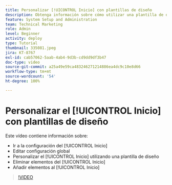 ```yaml
---
title: Personalizar [!UICONTROL Inicio] con plantillas de diseño
description: Obtenga información sobre cómo utilizar una plantilla de diseño para personalizar el [!UICONTROL Inicio] añadiendo o quitando campos.
feature: System Setup and Administration
team: Technical Marketing
role: Admin
level: Beginner
activity: deploy
type: Tutorial
thumbnail: 335081.jpeg
jira: KT-8767
exl-id: cab57062-5aab-4ab4-9d3b-cd9dd9df3b47
doc-type: video
source-git-commit: a25a49e59ca483246271214886ea4dc9c10e8d66
workflow-type: tm+mt
source-wordcount: '54'
ht-degree: 100%

---
```


# Personalizar el [!UICONTROL Inicio] con plantillas de diseño

Este vídeo contiene información sobre:

* Ir a la configuración del [!UICONTROL Inicio]
* Editar configuración global
* Personalizar el [!UICONTROL Inicio] utilizando una plantilla de diseño
* Eliminar elementos del [!UICONTROL Inicio]
* Añadir elementos al [!UICONTROL Inicio]

>[!VIDEO](https://video.tv.adobe.com/v/335081/?quality=12&learn=on)
